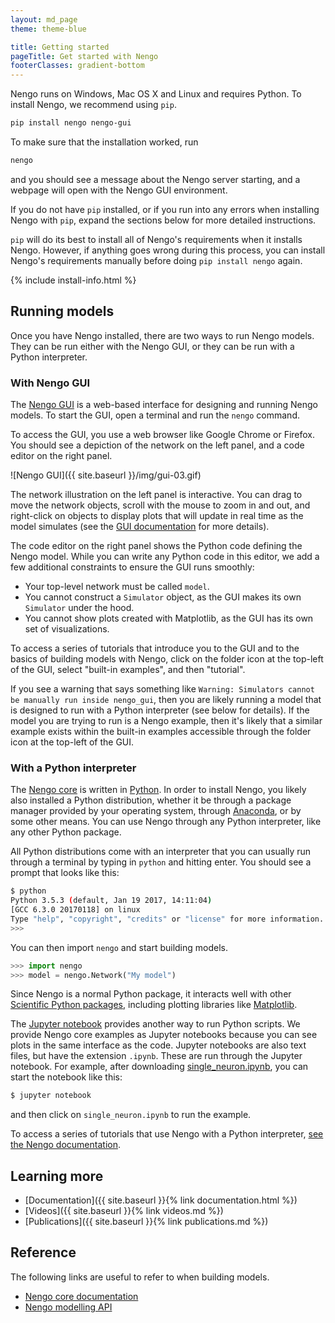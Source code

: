 ```yaml
---
layout: md_page
theme: theme-blue

title: Getting started
pageTitle: Get started with Nengo
footerClasses: gradient-bottom
---
```


Nengo runs on Windows, Mac OS X and Linux and requires Python.
To install Nengo, we recommend using `pip`.

```bash
pip install nengo nengo-gui
```

To make sure that the installation worked, run

```bash
nengo
```

and you should see a message about the Nengo server starting,
and a webpage will open with the Nengo GUI environment.

If you do not have `pip` installed, or if you run into any errors when
installing Nengo with `pip`, expand the sections below for more detailed instructions.

`pip` will do its best to install all of Nengo's requirements when it
installs Nengo. However, if anything goes wrong during this process, you
can install Nengo's requirements manually before doing `pip install nengo`
again.

{% include install-info.html %}

## Running models

Once you have Nengo installed, there are two ways to run Nengo models.
They can be run either with the Nengo GUI, or they can be run with a
Python interpreter.

### With Nengo GUI

The [Nengo GUI](https://github.com/nengo/nengo-gui) is a web-based
interface for designing and running Nengo models. To start the GUI, open
a terminal and run the `nengo` command.

To access the GUI, you use a web browser like Google Chrome or Firefox.
You should see a depiction of the network on the left panel, and a code
editor on the right panel.

![Nengo GUI]({{ site.baseurl }}/img/gui-03.gif)

The network illustration on the left panel is interactive. You can drag
to move the network objects, scroll with the mouse to zoom in and out,
and right-click on objects to display plots that will update in real
time as the model simulates (see the
[GUI documentation](https://github.com/nengo/nengo-gui#basic-usage)
for more details).

The code editor on the right panel shows the Python code defining the
Nengo model. While you can write any Python code in this editor, we add
a few additional constraints to ensure the GUI runs smoothly:

- Your top-level network must be called `model`.
- You cannot construct a `Simulator` object, as the GUI makes its own
  `Simulator` under the hood.
- You cannot show plots created with Matplotlib, as the GUI has its
  own set of visualizations.

To access a series of tutorials that introduce you to the GUI and to the
basics of building models with Nengo, click on the folder icon at the
top-left of the GUI, select "built-in examples", and then "tutorial".

If you see a warning that says something like `Warning: Simulators
cannot be manually run inside nengo_gui`, then you are likely running a
model that is designed to run with a Python interpreter (see below for
details). If the model you are trying to run is a Nengo example, then
it's likely that a similar example exists within the built-in examples
accessible through the folder icon at the top-left of the GUI.

### With a Python interpreter

The [Nengo core](https://www.nengo.ai/nengo/) is written in
[Python](https://www.python.org/). In order to install Nengo, you likely
also installed a Python distribution, whether it be through a package
manager provided by your operating system, through
[Anaconda](https://www.continuum.io/downloads), or by some other means.
You can use Nengo through any Python interpreter, like any other Python
package.

All Python distributions come with an interpreter that you can usually
run through a terminal by typing in `python` and hitting enter. You
should see a prompt that looks like this:

```bash
$ python
Python 3.5.3 (default, Jan 19 2017, 14:11:04)
[GCC 6.3.0 20170118] on linux
Type "help", "copyright", "credits" or "license" for more information.
>>>
```

You can then import `nengo` and start building models.

```python
>>> import nengo
>>> model = nengo.Network("My model")
```

Since Nengo is a normal Python package, it interacts well with other
[Scientific Python packages](https://www.scipy.org/),
including plotting libraries like [Matplotlib](https://matplotlib.org/).

The [Jupyter notebook](http://jupyter.org/) provides another way to run
Python scripts. We provide Nengo core examples as Jupyter notebooks
because you can see plots in the same interface as the code. Jupyter
notebooks are also text files, but have the extension `.ipynb`. These
are run through the Jupyter notebook. For example, after downloading
[single\_neuron.ipynb](https://www.nengo.ai/nengo/examples/basic/single-neuron.html),
you can start the notebook like this:

```bash
$ jupyter notebook
```

and then click on `single_neuron.ipynb` to run the example.

To access a series of tutorials that use Nengo with a Python
interpreter, [see the Nengo
documentation](https://www.nengo.ai/nengo/examples.html).

## Learning more

- [Documentation]({{ site.baseurl }}{% link documentation.html %})
- [Videos]({{ site.baseurl }}{% link videos.md %})
- [Publications]({{ site.baseurl }}{% link publications.md %})

## Reference

The following links are useful to refer to when building models.

- [Nengo core documentation](https://www.nengo.ai/nengo/)
- [Nengo modelling API](https://www.nengo.ai/nengo/frontend_api.html)
